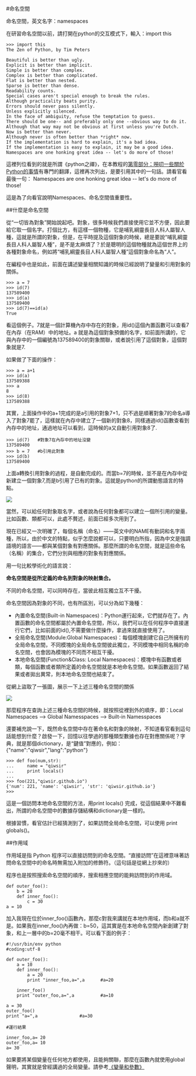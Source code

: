 #命名空間

命名空間，英文名字：namespaces

在研習命名空間以前，請打開在python的交互模式下，輸入：import this

    >>> import this
    The Zen of Python, by Tim Peters

    Beautiful is better than ugly.
    Explicit is better than implicit.
    Simple is better than complex.
    Complex is better than complicated.
    Flat is better than nested.
    Sparse is better than dense.
    Readability counts.
    Special cases aren't special enough to break the rules.
    Although practicality beats purity.
    Errors should never pass silently.
    Unless explicitly silenced.
    In the face of ambiguity, refuse the temptation to guess.
    There should be one-- and preferably only one --obvious way to do it.
    Although that way may not be obvious at first unless you're Dutch.
    Now is better than never.
    Although never is often better than *right* now.
    If the implementation is hard to explain, it's a bad idea.
    If the implementation is easy to explain, it may be a good idea.
    Namespaces are one honking great idea -- let's do more of those!

這裡列位看到的就是所謂《python之禪》，在本教程的[第零部分：嘮叨一些關於Python的事情](./001.md)有專門的翻譯，這裡再次列出，是要引用其中的一句話。請看官看最後一句： Namespaces are one honking great idea -- let's do more of those!

這是為了向看官說明Namespaces、命名空間值重要性。

##什麼是命名空間

從“一切皆為對象”開始說起吧。對象，很多時候我們直接使用它並不方便，因此要給它取一個名字。打個比方，有這樣一個物種，它是哺乳綱靈長目人科人屬智人種，這就是所謂的對象，但是，在平時提及這個對象的時候，總是要說“哺乳綱靈長目人科人屬智人種”，是不是太麻煩了？於是聰明的這個物種就為這個世界上的各種對象命名，例如將“哺乳綱靈長目人科人屬智人種”這個對象命名為“人”。

在編程中也是如此，前面在講述變量相關知識的時候已經說明了變量和引用對象的關係。

    >>> a = 7
    >>> id(7)
    137589400
    >>> id(a)
    137589400
    >>> id(7)==id(a)
    True

看這個例子。7就是一個計算機內存中存在的對象，用id()這個內置函數可以查看7在內存（在RAM）中的地址。a 就是為這個對象預備的名字，如前面所講的，它與內存中的一個編號為137589400的對象關聯，或者說引用了這個對象，這個對象就是7.

如果做了下面的操作：

    >>> a = a+1
    >>> id(a)
    137589388
    >>> a
    8
    >>> id(8)
    137589388

其實，上面操作中的a+1完成的是a引用的對象7+1，只不過是順著對象7的命名a導入了對象7罷了，這樣就在內存中建立了一個新的對象8，同樣通過id()函數查看到內存中的地址，通過地址可以看到，這時候的a又自動引用對象8了.

    >>> id(7)   #對象7在內存中的地址沒變
    137589400
    >>> b = 7   #b引用此對象
    >>> id(b)
    137589400

上面a轉換引用對象的過程，是自動完成的。而當b=7的時候，並不是在內存中從新建立一個對象7,而是b引用了已有的對象。這就是python的所謂動態語言的特點。

![](https://raw.githubusercontent.com/qiwsir/ITArticles/master/Pictures/22101.png)

當然，可以給任何對象取名字，或者說為任何對象都可以建立一個所引用的變量。比如函數、類都可以，此處不贅述，前面已經多次用到了。

現在已經又一次明確了，每個名稱（命名）——英文中的NAME有動詞和名字兩種，所以，由於中文的特點，似乎怎麼說都可以，只要明白所指，因為中文是強調語境的語言——都與某個對象有對應關係。那麼所謂的命名空間，就是這些命名（名稱）的集合，它們分別與相應的對象有對應關係。

用一句比較學術化的語言說：

**命名空間是從所定義的命名到對象的映射集合。**

不同的命名空間，可以同時存在，當彼此相互獨立互不干擾。

命名空間因為對象的不同，也有所區別，可以分為如下幾種：

- 內置命名空間(Built-in Namespaces)：Python運行起來，它們就存在了。內置函數的命名空間都屬於內置命名空間，所以，我們可以在任何程序中直接運行它們，比如前面的id(),不需要做什麼操作，拿過來就直接使用了。
- 全局命名空間(Module:Global Namespaces)：每個模塊創建它自己所擁有的全局命名空間，不同模塊的全局命名空間彼此獨立，不同模塊中相同名稱的命名空間，也會因為模塊的不同而不相互干擾。
- 本地命名空間(Function&Class: Local Namespaces)：模塊中有函數或者類，每個函數或者類所定義的命名空間就是本地命名空間。如果函數返回了結果或者拋出異常，則本地命名空間也結束了。

從網上盜取了一張圖，展示一下上述三種命名空間的關係

![](https://raw.githubusercontent.com/qiwsir/ITArticles/master/Pictures/22102.png)

那麼程序在查詢上述三種命名空間的時候，就按照從裡到外的順序，即：Local Namespaces --> Global Namesspaces --> Built-in Namesspaces

還要補充說一下，既然命名空間中存在著命名和對象的映射，不知道看官看到這句話能想到什麼？啟發一下，回憶以往學過的那種類型數據也存在對應關係呢？字典，就是那個dictionary，是“鍵值”對應的，例如：{"name":"qiwsir","lang":"python"}

    >>> def foo(num,str):
    ...     name = "qiwsir"
    ...     print locals()
    ...
    >>> foo(221,"qiwsir.github.io")
    {'num': 221, 'name': 'qiwsir', 'str': 'qiwsir.github.io'}
    >>>

這是一個訪問本地命名空間的方法，用print locals() 完成，從這個結果中不難看出，所謂的命名空間中的數據存儲結構和dictionary是一樣的。

根據習慣，看官估計已經猜測到了，如果訪問全局命名空間，可以使用 print globals()。

##作用域

作用域是指 Python 程序可以直接訪問到的命名空間。“直接訪問”在這裡意味著訪問命名空間中的命名時無需加入附加的修飾符。（這句話是從網上抄來的）

程序也是按照搜索命名空間的順序，搜索相應空間的能夠訪問到的作用域。

    def outer_foo():
        b = 20
        def inner_foo():
            c = 30
    a = 10

加入我現在位於inner_foo()函數內，那麼c對我來講就在本地作用域，而b和a就不是。如果我在inner_foo()內再做：b=50，這其實是在本地命名空間內新創建了對象，和上一層中的b=20毫不相干。可以看下面的例子：


    #!/usr/bin/env python
    #coding:utf-8

    def outer_foo():
        a = 10
        def inner_foo():
            a = 20
            print "inner_foo,a=",a      #a=20

        inner_foo()
        print "outer_foo,a=",a          #a=10

    a = 30
    outer_foo()
    print "a=",a                #a=30

    #運行結果

    inner_foo,a= 20
    outer_foo,a= 10
    a= 30

如果要將某個變量在任何地方都使用，且能夠關聯，那麼在函數內就使用global 聲明，其實就是曾經講過的全局變量。請參考[《變量和參數》](./213.md)


